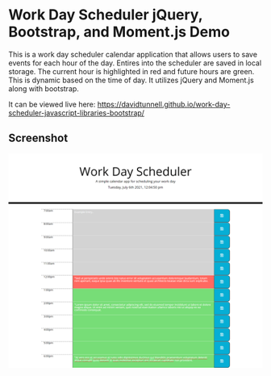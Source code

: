 # Work Day Scheduler jQuery, Bootstrap, and Moment.js Demo
This is a work day scheduler calendar application that allows users to save events for each hour of the day. Entires into the scheduler are saved in local storage. The current hour is highlighted in red and future hours are green. This is dynamic based on the time of day. It utilizes jQuery and Moment.js along with bootstrap. 

It can be viewed live here: https://davidtunnell.github.io/work-day-scheduler-javascript-libraries-bootstrap/

## Screenshot

![Screenshot](./assets/work-day-scheduler-screenshot.png)